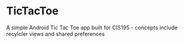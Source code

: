 # TicTacToe
A simple Android Tic Tac Toe app built for CIS195 - concepts include recylcler views and shared preferences
